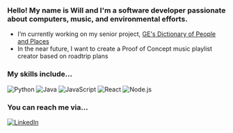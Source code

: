 ### Hello! My name is Will and I'm a software developer passionate about computers, music, and environmental efforts.

- I’m currently working on my senior project, [GE's Dictionary of People and Places](https://github.com/GeorgeEliotArchive/Dictionary-of-GE-s-People-and-Places)
- In the near future, I want to create a Proof of Concept music playlist creator based on roadtrip plans
### My skills include...
![Python](https://img.shields.io/badge/Python-%233776AB.svg?style=for-the-badge&logo=python&logoColor=white)
![Java](https://img.shields.io/badge/Java-%23ED8B00.svg?style=for-the-badge&logo=java&logoColor=white)
![JavaScript](https://img.shields.io/badge/JavaScript-%23F7DF1E.svg?style=for-the-badge&logo=javascript&logoColor=black)
![React](https://img.shields.io/badge/React-%2361DAFB.svg?style=for-the-badge&logo=react&logoColor=white)
![Node.js](https://img.shields.io/badge/Node.js-%23339933.svg?style=for-the-badge&logo=node.js&logoColor=white)
### You can reach me via...
[![LinkedIn](https://img.shields.io/badge/LinkedIn-%230077B5.svg?style=for-the-badge&logo=linkedin&logoColor=white)](https://www.linkedin.com/in/will-tobens/)
